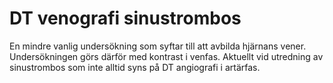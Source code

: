 # DT venografi sinustrombos

En mindre vanlig undersökning som syftar till att avbilda hjärnans vener. Undersökningen görs därför med kontrast i venfas. Aktuellt vid utredning av sinustrombos som inte alltid syns på DT angiografi i artärfas.